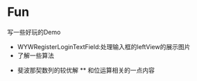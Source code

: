 # Fun
写一些好玩的Demo
- WYWRegisterLoginTextField:处理输入框的leftView的展示图片
- 了解一些算法
* 斐波那契数列的较优解
** 和位运算相关的一点内容


